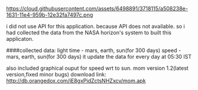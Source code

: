 
<https://cloud.githubusercontent.com/assets/6498891/3718115/a508238e-1631-11e4-959b-12e32fa7497c.png>

i did not use API for this application. because API does not available. so i had collected the data from the NASA horizon's system to built this applicaton.

####collected data:
light time - mars, earth, sun(for 300 days)
speed - mars, earth, sun(for 300 days)
it update the data for every day at 05:30 IST

also included graphical ouput for speed wrt to sun.
mom version 1.2(latest version,fixed minor bugs) 
download link: 
http://db.orangedox.com/iE8gxPidZctsNHZxcv/mom.apk






